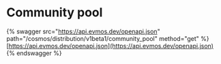 # Community pool

{% swagger src="https://api.evmos.dev/openapi.json" path="/cosmos/distribution/v1beta1/community_pool" method="get" %}
[https://api.evmos.dev/openapi.json](https://api.evmos.dev/openapi.json)
{% endswagger %}
